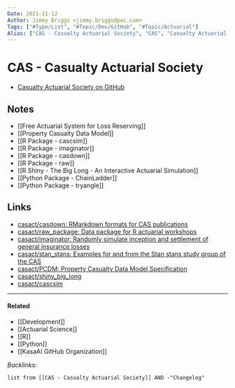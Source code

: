 ```yaml
---
Date: 2021-11-12
Author: Jimmy Briggs <jimmy.briggs@pwc.com>
Tags: ["#Type/List", "#Topic/Dev/GitHub", "#Topic/Actuarial"]
Alias: ["CAS - Casualty Actuarial Society", "CAS", "Casualty Actuarial Society"]
---
```


# CAS - Casualty Actuarial Society

- [Casualty Actuarial Society on GitHub](https://github.com/orgs/casact/repositories)

## Notes

- [[Free Actuarial System for Loss Reserving]]
- [[Property Casualty Data Model]]
- [[R Package - cascsim]]
- [[R Package - imaginator]]
- [[R Package - casdown]]
- [[R Package - raw]]
- [[R Shiny - The Big Long - An Interactive Actuarial Simulation]]
- [[Python Package - ChainLadder]]
- [[Python Package - tryangle]]

## Links

- [casact/casdown: RMarkdown formats for CAS publications](https://github.com/casact/casdown)
- [casact/raw_package: Data package for R actuarial workshops](https://github.com/casact/raw_package)
- [casact/imaginator: Randomly simulate inception and settlement of general insurance losses](https://github.com/casact/imaginator)
- [casact/stan_stans: Examples for and from the Stan stans study group of the CAS](https://github.com/casact/stan_stans)
- [casact/PCDM: Property Casualty Data Model Specification](https://github.com/casact/PCDM)
- [casact/shiny_big_long](https://github.com/casact/shiny_big_long)
- [casact/cascsim](https://github.com/casact/cascsim)

***

#### Related

- [[Development]]
- [[Actuarial Science]]
- [[R]]
- [[Python]]
- [[KasaAI GitHub Organization]]

*Backlinks:*

```dataview
list from [[CAS - Casualty Actuarial Society]] AND -"Changelog"
```